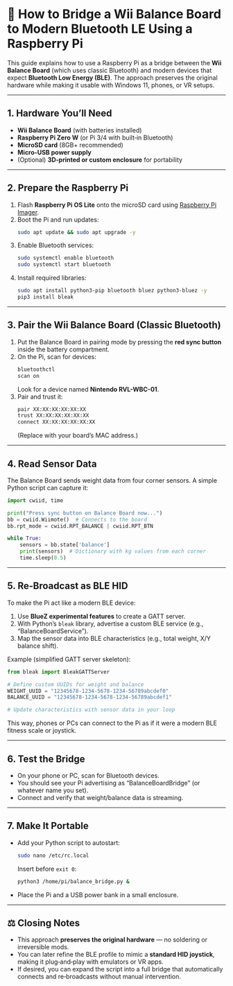 # 📝 How to Bridge a Wii Balance Board to Modern Bluetooth LE Using a Raspberry Pi

This guide explains how to use a Raspberry Pi as a bridge between the **Wii Balance Board** (which uses classic Bluetooth) and modern devices that expect **Bluetooth Low Energy (BLE)**. The approach preserves the original hardware while making it usable with Windows 11, phones, or VR setups.

---

## 1. Hardware You’ll Need
- **Wii Balance Board** (with batteries installed)  
- **Raspberry Pi Zero W** (or Pi 3/4 with built‑in Bluetooth)  
- **MicroSD card** (8GB+ recommended)  
- **Micro‑USB power supply**  
- (Optional) **3D‑printed or custom enclosure** for portability  

---

## 2. Prepare the Raspberry Pi
1. Flash **Raspberry Pi OS Lite** onto the microSD card using [Raspberry Pi Imager](https://www.raspberrypi.com/software/).  
2. Boot the Pi and run updates:  
   ```bash
   sudo apt update && sudo apt upgrade -y
   ```  
3. Enable Bluetooth services:  
   ```bash
   sudo systemctl enable bluetooth
   sudo systemctl start bluetooth
   ```  
4. Install required libraries:  
   ```bash
   sudo apt install python3-pip bluetooth bluez python3-bluez -y
   pip3 install bleak
   ```

---

## 3. Pair the Wii Balance Board (Classic Bluetooth)
1. Put the Balance Board in pairing mode by pressing the **red sync button** inside the battery compartment.  
2. On the Pi, scan for devices:  
   ```bash
   bluetoothctl
   scan on
   ```  
   Look for a device named **Nintendo RVL-WBC-01**.  
3. Pair and trust it:  
   ```bash
   pair XX:XX:XX:XX:XX:XX
   trust XX:XX:XX:XX:XX:XX
   connect XX:XX:XX:XX:XX:XX
   ```  
   (Replace with your board’s MAC address.)

---

## 4. Read Sensor Data
The Balance Board sends weight data from four corner sensors. A simple Python script can capture it:

```python
import cwiid, time

print("Press sync button on Balance Board now...")
bb = cwiid.Wiimote()  # Connects to the board
bb.rpt_mode = cwiid.RPT_BALANCE | cwiid.RPT_BTN

while True:
    sensors = bb.state['balance']
    print(sensors)  # Dictionary with kg values from each corner
    time.sleep(0.5)
```

---

## 5. Re‑Broadcast as BLE HID
To make the Pi act like a modern BLE device:
1. Use **BlueZ experimental features** to create a GATT server.  
2. With Python’s `bleak` library, advertise a custom BLE service (e.g., “BalanceBoardService”).  
3. Map the sensor data into BLE characteristics (e.g., total weight, X/Y balance shift).  

Example (simplified GATT server skeleton):

```python
from bleak import BleakGATTServer

# Define custom UUIDs for weight and balance
WEIGHT_UUID = "12345678-1234-5678-1234-56789abcdef0"
BALANCE_UUID = "12345678-1234-5678-1234-56789abcdef1"

# Update characteristics with sensor data in your loop
```

This way, phones or PCs can connect to the Pi as if it were a modern BLE fitness scale or joystick.

---

## 6. Test the Bridge
- On your phone or PC, scan for Bluetooth devices.  
- You should see your Pi advertising as “BalanceBoardBridge” (or whatever name you set).  
- Connect and verify that weight/balance data is streaming.  

---

## 7. Make It Portable
- Add your Python script to autostart:  
   ```bash
   sudo nano /etc/rc.local
   ```
   Insert before `exit 0`:  
   ```bash
   python3 /home/pi/balance_bridge.py &
   ```  
- Place the Pi and a USB power bank in a small enclosure.  

---

## ⚖️ Closing Notes
- This approach **preserves the original hardware** — no soldering or irreversible mods.  
- You can later refine the BLE profile to mimic a **standard HID joystick**, making it plug‑and‑play with emulators or VR apps.  
- If desired, you can expand the script into a full bridge that automatically connects and re‑broadcasts without manual intervention.
